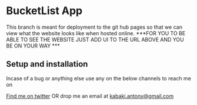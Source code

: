 # BucketList App
This  branch is meant for deployment to the git hub pages so that we can view what the website looks 
like when hosted online.
***FOR YOU TO BE ABLE TO SEE THE WEBSITE JUST ADD UI TO THE URL ABOVE AND YOU BE ON YOUR WAY ***

## Setup and installation

Incase of a bug or anything else use any on the below channels to reach me on

[Find me on twitter](https://twitter.com/kabakikiarie) OR  drop me an email at kabaki.antony@gmail.com
